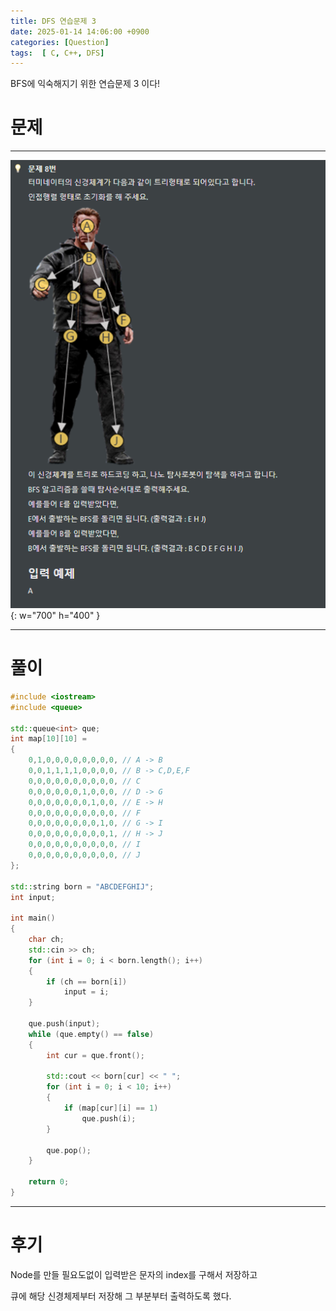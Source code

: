 ```yaml
---
title: DFS 연습문제 3
date: 2025-01-14 14:06:00 +0900
categories: [Question]  
tags:  [ C, C++, DFS]
---
```


BFS에 익숙해지기 위한 연습문제 3 이다!

# 문제   
---------------------------------------
![Desktop View](/assets/img/bfs3.png){: w="700" h="400" }

---------------------------------------

# 풀이

```c++
#include <iostream>
#include <queue>

std::queue<int> que;
int map[10][10] =
{
    0,1,0,0,0,0,0,0,0,0, // A -> B
    0,0,1,1,1,1,0,0,0,0, // B -> C,D,E,F
    0,0,0,0,0,0,0,0,0,0, // C 
    0,0,0,0,0,0,1,0,0,0, // D -> G
    0,0,0,0,0,0,0,1,0,0, // E -> H
    0,0,0,0,0,0,0,0,0,0, // F
    0,0,0,0,0,0,0,0,1,0, // G -> I
    0,0,0,0,0,0,0,0,0,1, // H -> J
    0,0,0,0,0,0,0,0,0,0, // I
    0,0,0,0,0,0,0,0,0,0, // J
};

std::string born = "ABCDEFGHIJ";
int input;

int main()
{
    char ch;
    std::cin >> ch;
    for (int i = 0; i < born.length(); i++)
    {
        if (ch == born[i])
            input = i;
    }
    
    que.push(input);
    while (que.empty() == false)
    {
        int cur = que.front();
        
        std::cout << born[cur] << " ";
        for (int i = 0; i < 10; i++)
        {
            if (map[cur][i] == 1)
                que.push(i);
        }
        
        que.pop();
    }
    
    return 0;
}
```
---------------------------------------

# 후기

Node를 만들 필요도없이 입력받은 문자의 index를 구해서 저장하고

큐에 해당 신경체제부터 저장해 그 부분부터 출력하도록 했다.

